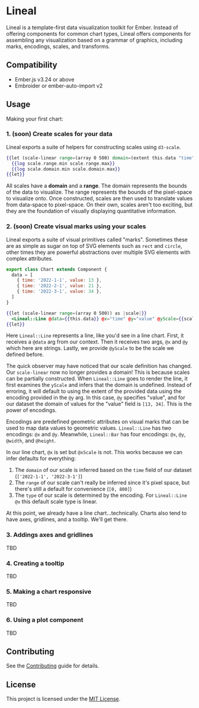 # Lineal

Lineal is a template-first data visualization toolkit for Ember. Instead of offering components for common chart types, Lineal offers components for assembling any visualization based on a grammar of graphics, including marks, encodings, scales, and transforms.

## Compatibility

* Ember.js v3.24 or above
* Embroider or ember-auto-import v2

## Usage

Making your first chart:

### 1. (soon) Create scales for your data

Lineal exports a suite of helpers for constructing scales using `d3-scale`.

```hbs
{{let (scale-linear range=(array 0 500) domain=(extent this.data "time")) as |scale|}}
  {{log scale.range.min scale.range.max}}
  {{log scale.domain.min scale.domain.max}}
{{let}}
```

All scales have a **domain** and a **range**. The domain represents the bounds of the data to visualize. The range represents the bounds of the pixel-space to visualize onto. Once constructed, scales are then used to translate values from data-space to pixel-space. On their own, scales aren't too exciting, but they are the foundation of visually displaying quantitative information.

### 2. (soon) Create visual marks using your scales

Lineal exports a suite of visual primitives called "marks". Sometimes these are as simple as sugar on top of SVG elements such as `rect` and `circle`, other times they are powerful abstractions over multiple SVG elements with complex attributes.

```js
export class Chart extends Component {
  data = [
    { time: '2022-1-1', value: 13 },
    { time: '2022-2-1', value: 21 },
    { time: '2022-3-1', value: 34 },
  ]
}
```

```hbs
{{let (scale-linear range=(array 0 500)) as |scale|}}
  <Lineal::Line @data={{this.data}} @x="time" @y="value" @yScale={{scale}} />
{{let}}
```

Here `Lineal::Line` represents a line, like you'd see in a line chart. First, it receives a `@data` arg from our context. Then it receives two args, `@x` and `@y` which here are strings. Lastly, we provide `@yScale` to be the scale we defined before.

The quick observer may have noticed that our scale definition has changed. Our `scale-linear` now no longer provides a domain! This is because scales can be partially constructed. When `Lineal::Line` goes to render the line, it first examines the `yScale` and infers that the domain is undefined. Instead of erroring, it will default to using the extent of the provided data using the encoding provided in the `@y` arg. In this case, `@y` specifies "value", and for our dataset the domain of values for the "value" field is `[13, 34]`. This is the power of encodings.

Encodings are predefined geometric attributes on visual marks that can be used to map data values to geometric values. `Lineal::Line` has two encodings: `@x` and `@y`. Meanwhile, `Lineal::Bar` has four encodings: `@x`, `@y`, `@width`, and `@height`.

In our line chart, `@x` is set but `@xScale` is not. This works because we can infer defaults for everything:

1. The `domain` of our scale is inferred based on the `time` field of our dataset (`['2022-1-1', '2022-3-1']`)
2. The `range` of our scale can't really be inferred since it's pixel space, but there's still a default for convenience (`[0, 800]`)
3. The `type` of our scale is determined by the encoding. For `Lineal::Line` `@x` this default scale type is linear.

At this point, we already have a line chart...technically. Charts also tend to have axes, gridlines, and a tooltip. We'll get there.

### 3. Addings axes and gridlines

TBD

### 4. Creating a tooltip

TBD

### 5. Making a chart responsive

TBD

### 6. Using a plot component

TBD

## Contributing

See the [Contributing](CONTRIBUTING.md) guide for details.

## License

This project is licensed under the [MIT License](LICENSE.md).

